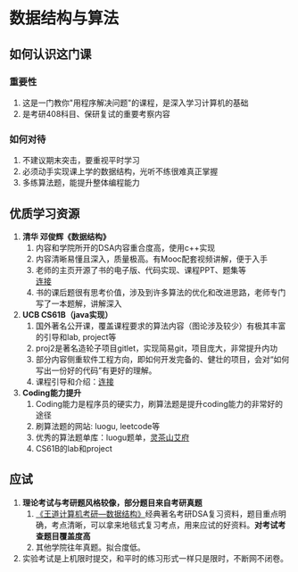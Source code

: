 # 数据结构与算法
## 如何认识这门课
### 重要性
1. 这是一门教你"用程序解决问题"的课程，是深入学习计算机的基础
2. 是考研408科目、保研复试的重要考察内容

### 如何对待
1. 不建议期末突击，要重视平时学习
2. 必须动手实现课上学的数据结构，光听不练很难真正掌握
3. 多练算法题，能提升整体编程能力

## 优质学习资源
1. **清华 邓俊辉《数据结构》**
    1. 内容和学院所开的DSA内容重合度高，使用c++实现
    2. 内容清晰易懂且深入，质量极高。有Mooc配套视频讲解，便于入手
    3. 老师的主页开源了书的电子版、代码实现、课程PPT、题集等  
[连接](https://dsa.cs.tsinghua.edu.cn/~deng/index.htm)
    4. 书的课后题很有思考价值，涉及到许多算法的优化和改进思路，老师专门写了一本题解，讲解深入
2. **UCB CS61B（java实现）**
    1. 国外著名公开课，覆盖课程要求的算法内容（图论涉及较少）有极其丰富的引导和lab, project等
    2. proj2是著名造轮子项目gitlet，实现简易git，项目庞大，非常提升内功
    3. 部分内容侧重软件工程方向，即如何开发完备的、健壮的项目，会对“如何写出一份好的代码”有更好的理解。
    4. 课程引导和介绍：[连接](https://csdiy.wiki/%E6%95%B0%E6%8D%AE%E7%BB%93%E6%9E%84%E4%B8%8E%E7%AE%97%E6%B3%95/CS61B/)
3. **Coding能力提升**
    1. Coding能力是程序员的硬实力，刷算法题是提升coding能力的非常好的途径
    2. 刷算法题的网站: luogu, leetcode等
    3. 优秀的算法题单库：luogu题单，[灵茶山艾府](https://github.com/EndlessCheng)
    4. CS61B的lab和project

## 应试
1. **理论考试与考研题风格较像，部分题目来自考研真题**
    1. [《王道计算机考研—数据结构》](王道考研.pdf)经典著名考研DSA复习资料，题目重点明确，考点清晰，可以拿来地毯式复习考点，用来应试的好资料。**对考试考查题目覆盖度高**
    2. 其他学院往年真题。拟合度低。
2. 实验考试是上机限时提交，和平时的练习形式一样只是限时，不断网不闭卷。
